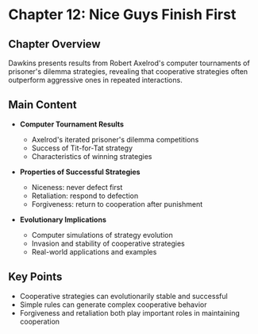 # Chapter 12: Nice Guys Finish First

## Chapter Overview
Dawkins presents results from Robert Axelrod's computer tournaments of prisoner's dilemma strategies, revealing that cooperative strategies often outperform aggressive ones in repeated interactions.

## Main Content
- **Computer Tournament Results**
  - Axelrod's iterated prisoner's dilemma competitions
  - Success of Tit-for-Tat strategy
  - Characteristics of winning strategies

- **Properties of Successful Strategies**
  - Niceness: never defect first
  - Retaliation: respond to defection
  - Forgiveness: return to cooperation after punishment

- **Evolutionary Implications**
  - Computer simulations of strategy evolution
  - Invasion and stability of cooperative strategies
  - Real-world applications and examples

## Key Points
- Cooperative strategies can evolutionarily stable and successful
- Simple rules can generate complex cooperative behavior
- Forgiveness and retaliation both play important roles in maintaining cooperation